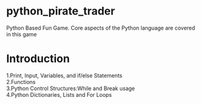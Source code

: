 # python_pirate_trader
Python Based Fun Game. 
Core aspects of the Python language are covered in this game

# Introduction 
1.Print, Input, Variables, and if/else Statements <br />
2.Functions <br />
3.Python Control Structures:While and Break usage <br />
4.Python Dictionaries, Lists and For Loops <br />